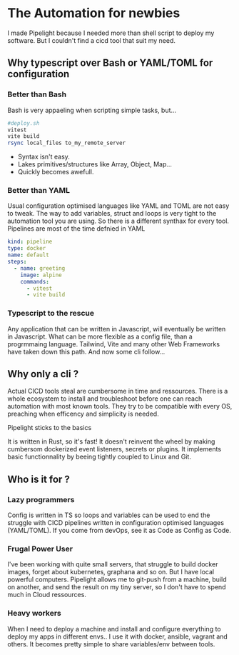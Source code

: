 # The Automation for newbies

I made Pipelight because I needed more than shell script to deploy my software.
But I couldn't find a cicd tool that suit my need.

## Why typescript over Bash or YAML/TOML for configuration

### Better than Bash

Bash is very appaeling when scripting simple tasks, but...

```sh
#deploy.sh
vitest
vite build
rsync local_files to_my_remote_server
```

- Syntax isn't easy.
- Lakes primitives/structures like Array, Object, Map...
- Quickly becomes awefull.

### Better than YAML

Usual configuration optimised languages like YAML and TOML are not easy to tweak.
The way to add variables, struct and loops is very tight to the automation tool you are using.
So there is a different synthax for every tool.
Pipelines are most of the time defnied in YAML

```yaml
kind: pipeline
type: docker
name: default
steps:
  - name: greeting
    image: alpine
    commands:
      - vitest
      - vite build
```

### Typescript to the rescue

Any application that can be written in Javascript, will eventually be written in Javascript.
What can be more flexible as a config file, than a progrmmaing language.
Tailwind, Vite and many other Web Frameworks have taken down this path.
And now some cli follow...

## Why only a cli ?

Actual CICD tools steal are cumbersome in time and ressources.
There is a whole ecosystem to install and troubleshoot before one can reach automation with most known tools.
They try to be compatible with every OS, preaching when efficency and simplicity is needed.

Pipelight sticks to the basics

It is written in Rust, so it's fast!
It doesn't reinvent the wheel by making cumbersom dockerized event listeners, secrets or plugins.
It implements basic functionnality by beeing tightly coupled to Linux and Git.

## Who is it for ?

### Lazy programmers

Config is written in TS so loops and variables can be used
to end the struggle with CICD pipelines written in configuration optimised languages (YAML/TOML).
If you come from devOps, see it as Code as Config as Code.

### Frugal Power User

I've been working with quite small servers, that struggle to build docker images, forget about kubernetes, graphana and so on.
But I have local powerful computers.
Pipelight allows me to git-push from a machine, build on another, and send the result on my tiny server, so I don't have to spend much in Cloud ressources.

### Heavy workers

When I need to deploy a machine and install and configure everything to deploy my apps in different envs..
I use it with docker, ansible, vagrant and others.
It becomes pretty simple to share variables/env between tools.
